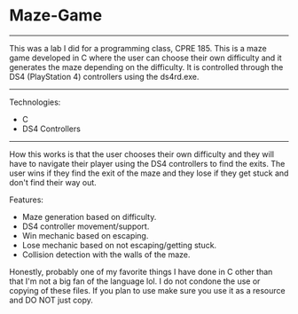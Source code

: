 # Maze-Game
___________________

This was a lab I did for a programming class, CPRE 185.
This is a maze game developed in C where the user can choose their own difficulty and it generates the maze depending on the difficulty.
It is controlled through the DS4 (PlayStation 4) controllers using the ds4rd.exe.
______________________
Technologies:
- C
- DS4 Controllers
________________________

How this works is that the user chooses their own difficulty and they will have to navigate their player using the DS4 controllers to find the exits. The user wins
if they find the exit of the maze and they lose if they get stuck and don't find their way out. 

Features:
- Maze generation based on difficulty.
- DS4 controller movement/support.
- Win mechanic based on escaping.
- Lose mechanic based on not escaping/getting stuck.
- Collision detection with the walls of the maze.

Honestly, probably one of my favorite things I have done in C other than that I'm not a big fan of the language lol. 
I do not condone the use or copying of these files. 
If you plan to use make sure you use it as a resource and DO NOT just copy.
